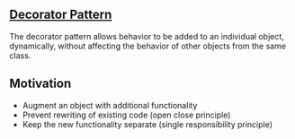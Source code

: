 ##  <a href="https://www.dofactory.com/javascript/design-patterns/decorator" target="_blank">Decorator Pattern</a>

The decorator pattern allows behavior to be added to an individual object, dynamically, without affecting the behavior of other objects from the same class.

## Motivation

- Augment an object with additional functionality
- Prevent rewriting of existing code (open close principle)
- Keep the new functionality separate (single responsibility principle)